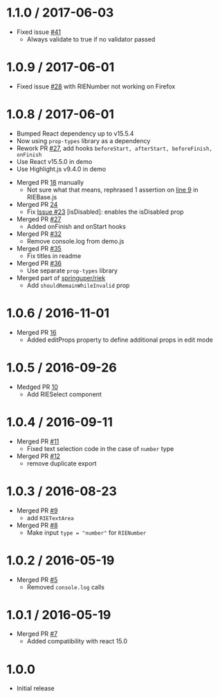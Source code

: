 

1.1.0 / 2017-06-03
=================
- Fixed issue [#41](https://github.com/kaivi/riek/issues/41)
  * Always validate to true if no validator passed

1.0.9 / 2017-06-01
=================

- Fixed issue [#28](https://github.com/kaivi/riek/issues/28) with RIENumber not working on Firefox

1.0.8 / 2017-06-01
==================

- Bumped React dependency up to v15.5.4
- Now using `prop-types` library as a dependency
- Rework PR [#27](https://github.com/kaivi/riek/pull/27), add hooks `beforeStart, afterStart, beforeFinish, onFinish`
- Use React v15.5.0 in demo
- Use Highlight.js v9.4.0 in demo

* Merged PR [18](https://github.com/kaivi/riek/pull/16) manually
  - Not sure what that means, rephrased 1 assertion on [line 9](https://github.com/kaivi/riek/blob/master/src/RIEBase.js#L10) in RIEBase.js
* Merged PR [24](https://github.com/kaivi/riek/pull/24)
  - Fix [Issue #23](https://github.com/kaivi/riek/issues/23) [isDisabled]: enables the isDisabled prop
* Merged PR [#27](https://github.com/kaivi/riek/pull/27)
  - Added onFinish and onStart hooks
* Merged PR [#32](https://github.com/kaivi/riek/pull/32)
  - Remove console.log from demo.js
* Merged PR [#35](https://github.com/kaivi/riek/pull/35)
  - Fix titles in readme
* Merged PR [#36](https://github.com/kaivi/riek/pull/36)
  - Use separate `prop-types` library
* Merged part of [springuper/riek](https://github.com/springuper/riek/commit/741c75d808f25d3ef5ecf1483162e24abb6bd677)
  - Add `shouldRemainWhileInvalid` prop

1.0.6 / 2016-11-01
==================

* Merged PR [16](https://github.com/kaivi/riek/pull/16)
  - Added editProps property to define additional props in edit mode

1.0.5 / 2016-09-26
==================

* Medged PR [10](https://github.com/kaivi/riek/pull/10)
  - Add RIESelect component

1.0.4 / 2016-09-11
==================

* Merged PR [#11](https://github.com/kaivi/riek/pull/9)
  - Fixed text selection code in the case of `number` type
* Merged PR [#12](https://github.com/kaivi/riek/pull/12)
  - remove duplicate export

1.0.3 / 2016-08-23
==================

* Merged PR [#9](https://github.com/kaivi/riek/pull/9)
  - add `RIETextArea`
* Merged PR [#8](https://github.com/kaivi/riek/pull/8)
  - Make input `type = "number"` for `RIENumber`

1.0.2 / 2016-05-19
==================

* Merged PR [#5](https://github.com/kaivi/riek/pull/5)
  - Removed `console.log` calls

1.0.1 / 2016-05-19
==================

* Merged PR [#7](https://github.com/kaivi/riek/pull/7)
  - Added compatibility with react 15.0

1.0.0
==================

* Initial release

